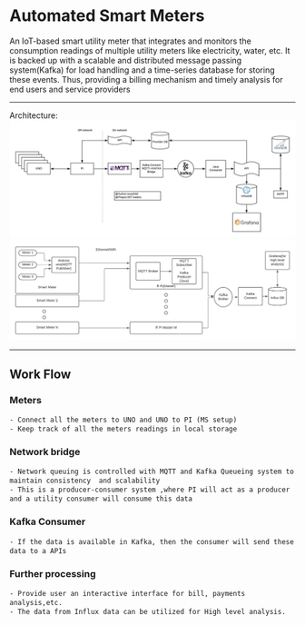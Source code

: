 # Automated Smart Meters
An IoT-based smart utility meter that integrates and monitors the consumption readings of multiple utility meters like electricity, water, etc. It is backed up with a scalable and distributed message passing system(Kafka) for load handling and a time-series database for storing these events. Thus, providing a billing mechanism and timely analysis for end users and service providers
<hr>
Architecture:

<img src='IOT_meter.jpeg'>

<img src='Project.jpeg'>

<hr>

## Work Flow
### Meters
    - Connect all the meters to UNO and UNO to PI (MS setup)
    - Keep track of all the meters readings in local storage 
### Network bridge
    - Network queuing is controlled with MQTT and Kafka Queueing system to maintain consistency  and scalability 
    - This is a producer-consumer system ,where PI will act as a producer and a utility consumer will consume this data 
### Kafka Consumer
    - If the data is available in Kafka, then the consumer will send these data to a APIs
### Further processing 
    - Provide user an interactive interface for bill, payments analysis,etc.
    - The data from Influx data can be utilized for High level analysis.

    
